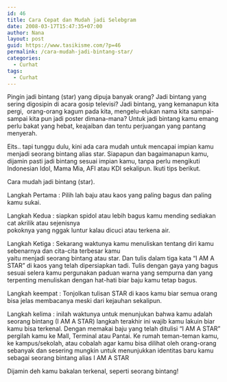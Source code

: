 ```yaml
---
id: 46
title: Cara Cepat dan Mudah jadi Selebgram
date: 2008-03-17T15:47:35+07:00
author: Nana
layout: post
guid: https://www.tasikisme.com/?p=46
permalink: /cara-mudah-jadi-bintang-star/
categories:
  - Curhat
tags:
  - Curhat
---
```

Pingin jadi bintang (star) yang dipuja banyak orang? Jadi bintang yang sering digosipin di acara gosip televisi? Jadi bintang, yang kemanapun kita pergi,  orang-orang kagum pada kita, mengelu-elukan nama kita sampai-sampai kita pun jadi poster dimana-mana? Untuk jadi bintang kamu emang perlu bakat yang hebat, keajaiban dan tentu perjuangan yang pantang menyerah.

Eits.. tapi tunggu dulu, kini ada cara mudah untuk mencapai impian kamu menjadi seorang bintang alias star. Siapapun dan bagaimanapun kamu, dijamin pasti jadi bintang sesuai impian kamu, tanpa perlu mengikuti Indonesian Idol, Mama Mia, AFI atau KDI sekalipun. Ikuti tips berikut.

Cara mudah jadi bintang (star).

Langkah Pertama : Pilih lah baju atau kaos yang paling bagus dan paling kamu sukai.

Langkah Kedua : siapkan spidol atau lebih bagus kamu mending sediakan cat akrilik atau sejenisnya  
pokoknya yang nggak luntur kalau dicuci atau terkena air.

Langkah Ketiga : Sekarang waktunya kamu menuliskan tentang diri kamu sebenarnya dan cita-cita terbesar kamu  
yaitu menjadi seorang bintang atau star. Dan tulis dalam tiga kata “I AM A STAR” di kaos yang telah dipersiapkan tadi. Tulis dengan gaya yang bagus sesuai selera kamu pergunakan paduan warna yang sempurna dan yang terpenting menuliskan dengan hat-hati biar baju kamu tetap bagus.

Langkah keempat : Tonjolkan tulisan STAR di kaos kamu biar semua orang bisa jelas membacanya meski dari kejauhan sekalipun.

Langkah kelima : inilah waktunya untuk menunjukan bahwa kamu adalah seorang bintang (I AM A STAR) langkah terakhir ini wajib kamu lakuin biar kamu bisa terkenal. Dengan memakai baju yang telah ditulisi “I AM A STAR” pergilah kamu ke Mall, Terminal atau Pantai. Ke rumah teman-teman kamu, ke kampus/sekolah, atau cobalah agar kamu bisa dilihat oleh orang-orang sebanyak dan sesering mungkin untuk menunjukkan identitas baru kamu sebagai seorang bintang alias I AM A STAR

Dijamin deh kamu bakalan terkenal, seperti seorang bintang!